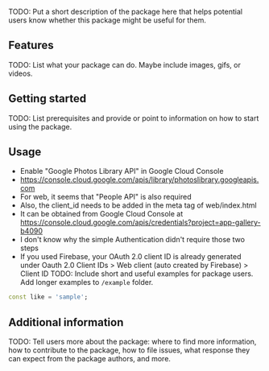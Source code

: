 <!--
This README describes the package. If you publish this package to pub.dev,
this README's contents appear on the landing page for your package.

For information about how to write a good package README, see the guide for
[writing package pages](https://dart.dev/guides/libraries/writing-package-pages).

For general information about developing packages, see the Dart guide for
[creating packages](https://dart.dev/guides/libraries/create-library-packages)
and the Flutter guide for
[developing packages and plugins](https://flutter.dev/developing-packages).
-->

TODO: Put a short description of the package here that helps potential users
know whether this package might be useful for them.

## Features

TODO: List what your package can do. Maybe include images, gifs, or videos.

## Getting started

TODO: List prerequisites and provide or point to information on how to
start using the package.

## Usage

- Enable "Google Photos Library API" in Google Cloud Console
- https://console.cloud.google.com/apis/library/photoslibrary.googleapis.com
- For web, it seems that "People API" is also required
- Also, the client_id needs to be added in the meta tag of web/index.html
- It can be obtained from Google Cloud Console at https://console.cloud.google.com/apis/credentials?project=app-gallery-b4090
- I don't know why the simple Authentication didn't require those two steps
- If you used Firebase, your OAuth 2.0 client ID is already generated under Oauth 2.0 Client IDs > Web client (auto created by Firebase) > Client ID 
TODO: Include short and useful examples for package users. Add longer examples
to `/example` folder.

```dart
const like = 'sample';
```

## Additional information

TODO: Tell users more about the package: where to find more information, how to
contribute to the package, how to file issues, what response they can expect
from the package authors, and more.
